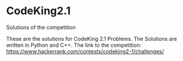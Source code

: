 # CodeKing2.1
Solutions of the competition

These are the solutions for CodeKing 2.1 Problems. The Solutions are written in Python and C++.
The link to the competition:
              https://www.hackerrank.com/contests/codeking2-1/challenges/

